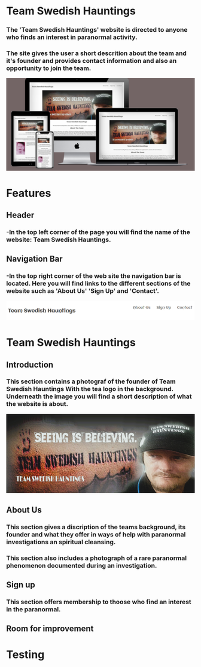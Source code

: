 # **Team Swedish Hauntings**

### The 'Team Swedish Hauntings' website is directed to anyone who finds an interest in paranormal activity.
### The site gives the user a short descrition about the team and it's founder and provides contact information and also an opportunity to join the team.

![This is an image](assets/images/FireShot%20Capture%20006%20-%20Multi%20Device%20Website%20Mockup%20Generator%20-%20techsini.com.png)

# Features
## Header
### -In the top left corner of the page you will    find the name of the website: **Team Swedish Hauntings**.
## Navigation Bar
### -In the top right corner of the web site the navigation bar is located. Here you will find links to the different sections of the website such as 'About Us' 'Sign Up' and 'Contact'.

![This is an image](assets/images/FireShot%20Capture%20009%20-%20Team%20Swedish%20Hauntings%20-%20volausson.github.io.png)

# Team Swedish Hauntings
## Introduction
### This section contains a photograf of the founder of **Team Swedish Hauntings** With the tea logo in the background. Underneath the image you will find a short description of what the website is about.
![This is an image](assets/images/tshlogga.jpg)

## About Us
### This section gives a discription of the teams background, its founder and what they offer in ways of help with paranormal investigations an spiritual cleansing.

### This section also includes a photograph of a rare paranormal phenomenon documented during an investigation.

## Sign up
### This section offers membership to thoose who find an interest in the paranormal.

## Room for improvement


# Testing
## 


